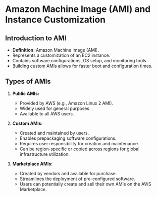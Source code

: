 # Amazon Machine Image (AMI) and Instance Customization

## Introduction to AMI

- **Definition:** Amazon Machine Image (AMI).
- Represents a customization of an EC2 instance.
- Contains software configurations, OS setup, and monitoring tools.
- Building custom AMIs allows for faster boot and configuration times.

## Types of AMIs

1. **Public AMIs:**
   - Provided by AWS (e.g., Amazon Linux 2 AMI).
   - Widely used for general purposes.
   - Available to all AWS users.

2. **Custom AMIs:**
   - Created and maintained by users.
   - Enables prepackaging software configurations.
   - Requires user responsibility for creation and maintenance.
   - Can be region-specific or copied across regions for global infrastructure utilization.

3. **Marketplace AMIs:**
   - Created by vendors and available for purchase.
   - Streamlines the deployment of pre-configured software.
   - Users can potentially create and sell their own AMIs on the AWS Marketplace.
